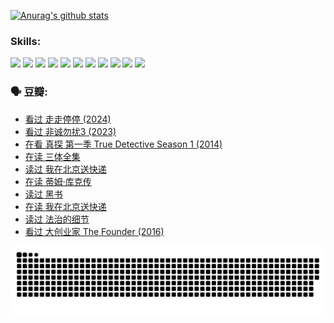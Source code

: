 
[![Anurag's github stats](https://github-readme-stats.vercel.app/api?username=w940853815)](https://github.com/anuraghazra/github-readme-stats)

### Skills:

<code><img height="32" src="https://cdn.jsdelivr.net/npm/simple-icons@v5/icons/python.svg"></code>
<code><img height="32" src="https://cdn.jsdelivr.net/npm/simple-icons@v5/icons/javascript.svg"></code>
<code><img height="32" src="https://cdn.jsdelivr.net/npm/simple-icons@v5/icons/django.svg"></code>
<code><img height="32" src="https://cdn.jsdelivr.net/npm/simple-icons@v5/icons/flask.svg"></code>
<code><img height="32" src="https://cdn.jsdelivr.net/npm/simple-icons@v5/icons/vuetify.svg"></code>
<code><img height="32" src="https://cdn.jsdelivr.net/npm/simple-icons@v5/icons/git.svg"></code>
<code><img height="32" src="https://cdn.jsdelivr.net/npm/simple-icons@v5/icons/docker.svg"></code>
<code><img height="32" src="https://cdn.jsdelivr.net/npm/simple-icons@v5/icons/postgresql.svg"></code>
<code><img height="32" src="https://cdn.jsdelivr.net/npm/simple-icons@v5/icons/elasticsearch.svg"></code>
<code><img height="32" src="https://cdn.jsdelivr.net/npm/simple-icons@v5/icons/macos.svg"></code>
<code><img height="32" src="https://cdn.jsdelivr.net/npm/simple-icons@v5/icons/linux.svg"></code>

### 🗣 豆瓣:

<!-- DOUBAN-ACTIVITIES:START -->
- [看过 走走停停‎ (2024)](https://www.douban.com/people/136069238/status/4684430230/?_i=24523482)
- [看过 非诚勿扰3‎ (2023)](https://www.douban.com/people/136069238/status/4676324100/?_i=24523482)
- [在看 真探 第一季 True Detective Season 1‎ (2014)](https://www.douban.com/people/136069238/status/4673382852/?_i=24523482)
- [在读 三体全集](https://www.douban.com/people/136069238/status/4672842521/?_i=24523482)
- [读过 我在北京送快递](https://www.douban.com/people/136069238/status/4672842036/?_i=24523482)
- [在读 蒂姆·库克传](https://www.douban.com/people/136069238/status/4663517053/?_i=24523482)
- [读过 黑书](https://www.douban.com/people/136069238/status/4663516022/?_i=24523482)
- [在读 我在北京送快递](https://www.douban.com/people/136069238/status/4658098365/?_i=24523482)
- [读过 法治的细节](https://www.douban.com/people/136069238/status/4657347558/?_i=24523482)
- [看过 大创业家 The Founder‎ (2016)](https://www.douban.com/people/136069238/status/4649667693/?_i=24523482)
<!-- DOUBAN-ACTIVITIES:END -->


![Snake animation](https://raw.githubusercontent.com/w940853815/w940853815/output/github-contribution-grid-snake.svg)

<!--
**w940853815/w940853815** is a ✨ _special_ ✨ repository because its `README.md` (this file) appears on your GitHub profile.

Here are some ideas to get you started:

- 🔭 I’m currently working on ...
- 🌱 I’m currently learning ...
- 👯 I’m looking to collaborate on ...
- 🤔 I’m looking for help with ...
- 💬 Ask me about ...
- 📫 How to reach me: ...
- 😄 Pronouns: ...
- ⚡ Fun fact: ...
-->
